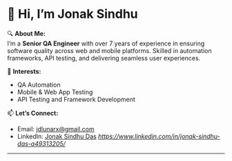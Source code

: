 # 👋 Hi, I’m Jonak Sindhu  

🔍 **About Me:**  
I’m a **Senior QA Engineer** with over 7 years of experience in ensuring software quality across web and mobile platforms. Skilled in automation frameworks, API testing, and delivering seamless user experiences.  

👀 **Interests:**  
- QA Automation  
- Mobile & Web App Testing  
- API Testing and Framework Development  

📫 **Let’s Connect:**  
- Email: [jdlunarx@gmail.com](mailto:jdlunarx@gmail.com)  
- LinkedIn: [Jonak Sindhu Das](#) *https://www.linkedin.com/in/jonak-sindhu-das-a49313205/*  

---

